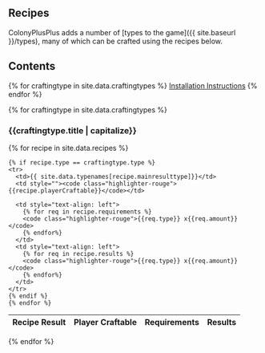 ## Recipes

ColonyPlusPlus adds a number of [types to the game]({{ site.baseurl }}/types), many of which can be crafted using the recipes below. 


## Contents
<div class="contents">
  {% for craftingtype in site.data.craftingtypes %}
  <a href="#{{craftingtype.title}}">Installation Instructions</a>
  {% endfor %}
</div>

{% for craftingtype in site.data.craftingtypes %}

<h3>{{craftingtype.title | capitalize}}</h3>

<table>
  <thead>
    <tr>
      <th>Recipe Result</th>
      <th style="text-align: left">Player Craftable</th>
      <th style="text-align: left">Requirements</th>
      <th style="text-align: left">Results</th>
    </tr>
  </thead>
  <tbody>
  	{% for recipe in site.data.recipes %}

  	{% if recipe.type == craftingtype.type %}
    <tr>
      <td>{{ site.data.typenames[recipe.mainresulttype]}}</td>
      <td style=""><code class="highlighter-rouge">{{recipe.playerCraftable}}</code></td>
      
      <td style="text-align: left">
        {% for req in recipe.requirements %}
        <code class="highlighter-rouge">{{req.type}} x{{req.amount}}</code>
        {% endfor%}
      </td>
      <td style="text-align: left">
        {% for req in recipe.results %}
        <code class="highlighter-rouge">{{req.type}} x{{req.amount}}</code>
        {% endfor%}
      </td>
    </tr>
    {% endif %}
    {% endfor %}
  </tbody>
</table>

{% endfor %}